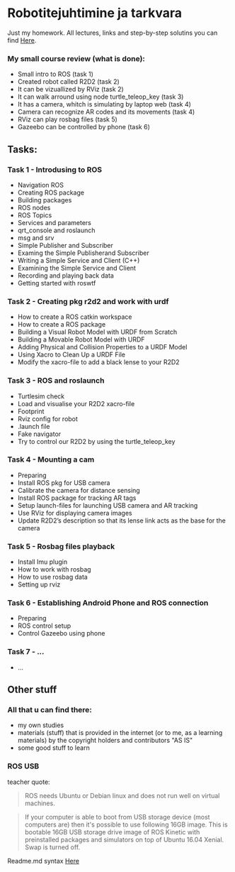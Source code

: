# Robotitejuhtimine ja tarkvara

Just my homework. All lectures, links and step-by-step solutins you can find [Here](https://drive.google.com/drive/folders/1SabSH6ENSVP9zw2OI1sg-s1ps-3agV8t).

### My small course review (what is done):
- Small intro to ROS (task 1)
- Created robot called R2D2 (task 2)
- It can be vizuallized by RViz (task 2)
- It can walk arround using node turtle_teleop_key (task 3)
- It has a camera, whitch is simulating by laptop web (task 4)
- Camera can recognize AR codes and its movements (task 4)
- RViz can play rosbag files (task 5)
- Gazeebo can be controlled by phone (task 6)

## Tasks:

### Task 1 - Introdusing to ROS

- Navigation ROS
- Creating ROS package
- Building packages
- ROS nodes
- ROS Topics
- Services and parameters
- qrt_console and roslaunch
- msg and srv
- Simple Publisher and Subscriber
- Examing the Simple Publisherand Subscriber
- Writing a Simple Service and Client (C++)
- Examining the Simple Service and Client
- Recording and playing back data
- Getting started with roswtf

### Task 2 - Creating pkg r2d2 and work with urdf

- How to create a ROS catkin workspace
- How to create a ROS package
- Building a Visual Robot Model with URDF from Scratch
- Building a Movable Robot Model with URDF
- Adding Physical and Collision Properties to a URDF Model
- Using Xacro to Clean Up a URDF File
- Modify the xacro-file to add a black lense to your R2D2

### Task 3 - ROS and roslaunch

- Turtlesim check
- Load and visualise your R2D2 xacro-file
- Footprint
- Rviz config for robot
- .launch file
- Fake navigator
- Try to control our R2D2 by using the turtle_teleop_key

### Task 4 - Mounting a cam

- Preparing
- Install ROS pkg for USB camera
- Calibrate the camera for distance sensing
- Install ROS package for tracking AR tags
- Setup launch-files for launching USB camera and AR tracking
- Use RViz for displaying camera images
- Update R2D2’s description so that its lense link acts as the base for the camera

### Task 5 - Rosbag files playback

- Install Imu plugin
- How to work with rosbag
- How to use rosbag data
- Setting up rviz 

### Task 6 - Establishing Android Phone and ROS connection
- Preparing
- ROS control setup
- Control Gazeebo using phone

### Task 7 - ...
- ...

## Other stuff

### All that u can find there: 
- my own studies
- materials (stuff) that is provided in the internet (or to me, as a learning materials) by the copyright holders and contributors "AS IS"
- some good stuff to learn

### ROS USB
teacher quote:
> ROS needs Ubuntu or Debian linux and does not run well on virtual machines.

> If your computer is able to boot from USB storage device (most computers are)  then it's possible to use following 16GB image. This is bootable 16GB USB storage drive image of ROS Kinetic with preinstalled packages and simulators on top of Ubuntu 16.04 Xenial. Swap is turned off.

Readme.md syntax [Here](https://help.github.com/en/articles/basic-writing-and-formatting-syntax#links)
